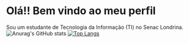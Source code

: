 <h1>Olá!! 
Bem vindo ao meu perfil</h1>

Sou um estudante de Tecnologia da Informação (TI) no Senac Londrina.
![Anurag's GitHub stats](https://github-readme-stats.vercel.app/api?username=anuraghazra&show_icons=true&theme=dark)
[![Top Langs](https://github-readme-stats.vercel.app/api/top-langs/?username=T4rz0)](https://github.com/anuraghazra/github-readme-stats)


